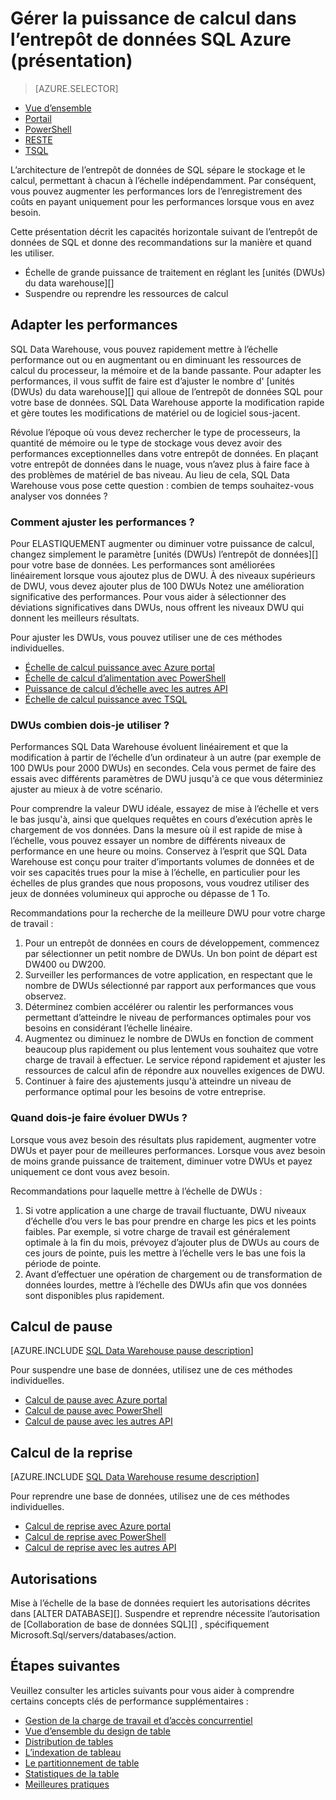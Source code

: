 <properties
   pageTitle="Gérer la puissance de calcul dans l’entrepôt de données SQL Azure (aperçu) | Microsoft Azure"
   description="Échelle de performances des fonctionnalités dans l’entrepôt de données SQL Azure. Évoluer en ajustant la DWUs ou de suspendre et de reprendre des ressources informatiques pour réduire les coûts."
   services="sql-data-warehouse"
   documentationCenter="NA"
   authors="barbkess"
   manager="barbkess"
   editor=""/>

<tags
   ms.service="sql-data-warehouse"
   ms.devlang="NA"
   ms.topic="article"
   ms.tgt_pltfrm="NA"
   ms.workload="data-services"
   ms.date="09/03/2016"
   ms.author="barbkess;sonyama"/>

# <a name="manage-compute-power-in-azure-sql-data-warehouse-overview"></a>Gérer la puissance de calcul dans l’entrepôt de données SQL Azure (présentation)

> [AZURE.SELECTOR]
- [Vue d’ensemble](sql-data-warehouse-manage-compute-overview.md)
- [Portail](sql-data-warehouse-manage-compute-portal.md)
- [PowerShell](sql-data-warehouse-manage-compute-powershell.md)
- [RESTE](sql-data-warehouse-manage-compute-rest-api.md)
- [TSQL](sql-data-warehouse-manage-compute-tsql.md)

L’architecture de l’entrepôt de données de SQL sépare le stockage et le calcul, permettant à chacun à l’échelle indépendamment. Par conséquent, vous pouvez augmenter les performances lors de l’enregistrement des coûts en payant uniquement pour les performances lorsque vous en avez besoin. 

Cette présentation décrit les capacités horizontale suivant de l’entrepôt de données de SQL et donne des recommandations sur la manière et quand les utiliser. 

- Échelle de grande puissance de traitement en réglant les [unités (DWUs) du data warehouse][]
- Suspendre ou reprendre les ressources de calcul

<a name="scale-performance-bk"></a>

## <a name="scale-performance"></a>Adapter les performances

SQL Data Warehouse, vous pouvez rapidement mettre à l’échelle performance out ou en augmentant ou en diminuant les ressources de calcul du processeur, la mémoire et de la bande passante. Pour adapter les performances, il vous suffit de faire est d’ajuster le nombre d' [unités (DWUs) du data warehouse][] qui alloue de l’entrepôt de données SQL pour votre base de données. SQL Data Warehouse apporte la modification rapide et gère toutes les modifications de matériel ou de logiciel sous-jacent.

Révolue l’époque où vous devez rechercher le type de processeurs, la quantité de mémoire ou le type de stockage vous devez avoir des performances exceptionnelles dans votre entrepôt de données. En plaçant votre entrepôt de données dans le nuage, vous n’avez plus à faire face à des problèmes de matériel de bas niveau. Au lieu de cela, SQL Data Warehouse vous pose cette question : combien de temps souhaitez-vous analyser vos données ? 

### <a name="how-do-i-scale-performance"></a>Comment ajuster les performances ?

Pour ELASTIQUEMENT augmenter ou diminuer votre puissance de calcul, changez simplement le paramètre [unités (DWUs) l’entrepôt de données][] pour votre base de données. Les performances sont améliorées linéairement lorsque vous ajoutez plus de DWU.  À des niveaux supérieurs de DWU, vous devez ajouter plus de 100 DWUs Notez une amélioration significative des performances. Pour vous aider à sélectionner des déviations significatives dans DWUs, nous offrent les niveaux DWU qui donnent les meilleurs résultats.
 
Pour ajuster les DWUs, vous pouvez utiliser une de ces méthodes individuelles.

- [Échelle de calcul puissance avec Azure portal][]
- [Échelle de calcul d’alimentation avec PowerShell][]
- [Puissance de calcul d’échelle avec les autres API][]
- [Échelle de calcul puissance avec TSQL][]

### <a name="how-many-dwus-should-i-use"></a>DWUs combien dois-je utiliser ?
 
Performances SQL Data Warehouse évoluent linéairement et que la modification à partir de l’échelle d’un ordinateur à un autre (par exemple de 100 DWUs pour 2000 DWUs) en secondes. Cela vous permet de faire des essais avec différents paramètres de DWU jusqu'à ce que vous déterminiez ajuster au mieux à de votre scénario.

Pour comprendre la valeur DWU idéale, essayez de mise à l’échelle et vers le bas jusqu'à, ainsi que quelques requêtes en cours d’exécution après le chargement de vos données. Dans la mesure où il est rapide de mise à l’échelle, vous pouvez essayer un nombre de différents niveaux de performance en une heure ou moins. Conservez à l’esprit que SQL Data Warehouse est conçu pour traiter d’importants volumes de données et de voir ses capacités trues pour la mise à l’échelle, en particulier pour les échelles de plus grandes que nous proposons, vous voudrez utiliser des jeux de données volumineux qui approche ou dépasse de 1 To.

Recommandations pour la recherche de la meilleure DWU pour votre charge de travail :

1. Pour un entrepôt de données en cours de développement, commencez par sélectionner un petit nombre de DWUs.  Un bon point de départ est DW400 ou DW200.
2. Surveiller les performances de votre application, en respectant que le nombre de DWUs sélectionné par rapport aux performances que vous observez.
3. Déterminez combien accélérer ou ralentir les performances vous permettant d’atteindre le niveau de performances optimales pour vos besoins en considérant l’échelle linéaire.
4. Augmentez ou diminuez le nombre de DWUs en fonction de comment beaucoup plus rapidement ou plus lentement vous souhaitez que votre charge de travail à effectuer. Le service répond rapidement et ajuster les ressources de calcul afin de répondre aux nouvelles exigences de DWU.
5. Continuer à faire des ajustements jusqu'à atteindre un niveau de performance optimal pour les besoins de votre entreprise.

### <a name="when-should-i-scale-dwus"></a>Quand dois-je faire évoluer DWUs ?

Lorsque vous avez besoin des résultats plus rapidement, augmenter votre DWUs et payer pour de meilleures performances.  Lorsque vous avez besoin de moins grande puissance de traitement, diminuer votre DWUs et payez uniquement ce dont vous avez besoin. 

Recommandations pour laquelle mettre à l’échelle de DWUs :

1. Si votre application a une charge de travail fluctuante, DWU niveaux d’échelle d’ou vers le bas pour prendre en charge les pics et les points faibles. Par exemple, si votre charge de travail est généralement optimale à la fin du mois, prévoyez d’ajouter plus de DWUs au cours de ces jours de pointe, puis les mettre à l’échelle vers le bas une fois la période de pointe.
2. Avant d’effectuer une opération de chargement ou de transformation de données lourdes, mettre à l’échelle des DWUs afin que vos données sont disponibles plus rapidement.

<a name="pause-compute-bk"></a>

## <a name="pause-compute"></a>Calcul de pause

[AZURE.INCLUDE [SQL Data Warehouse pause description](../../includes/sql-data-warehouse-pause-description.md)]

Pour suspendre une base de données, utilisez une de ces méthodes individuelles.

- [Calcul de pause avec Azure portal][]
- [Calcul de pause avec PowerShell][]
- [Calcul de pause avec les autres API][]

<a name="resume-compute-bk"></a>

## <a name="resume-compute"></a>Calcul de la reprise

[AZURE.INCLUDE [SQL Data Warehouse resume description](../../includes/sql-data-warehouse-resume-description.md)]

Pour reprendre une base de données, utilisez une de ces méthodes individuelles.

- [Calcul de reprise avec Azure portal][]
- [Calcul de reprise avec PowerShell][]
- [Calcul de reprise avec les autres API][]

## <a name="permissions"></a>Autorisations

Mise à l’échelle de la base de données requiert les autorisations décrites dans [ALTER DATABASE][].  Suspendre et reprendre nécessite l’autorisation de [Collaboration de base de données SQL][] , spécifiquement Microsoft.Sql/servers/databases/action.

<a name="next-steps-bk"></a>

## <a name="next-steps"></a>Étapes suivantes
Veuillez consulter les articles suivants pour vous aider à comprendre certains concepts clés de performance supplémentaires :

- [Gestion de la charge de travail et d’accès concurrentiel][]
- [Vue d’ensemble du design de table][]
- [Distribution de tables][]
- [L’indexation de tableau][]
- [Le partitionnement de table][]
- [Statistiques de la table][]
- [Meilleures pratiques][]

<!--Image reference-->

<!--Article references-->
[unités d’entrepôt de données (DWUs)]: ./sql-data-warehouse-overview-what-is.md#data-warehouse-units

[Échelle de calcul puissance avec Azure portal]: ./sql-data-warehouse-manage-compute-portal.md#scale-compute-bk
[Échelle de calcul d’alimentation avec PowerShell]: ./sql-data-warehouse-manage-compute-powershell.md#scale-compute-bk
[Puissance de calcul d’échelle avec les autres API]: ./sql-data-warehouse-manage-compute-rest-api.md#scale-compute-bk
[Échelle de calcul puissance avec TSQL]: ./sql-data-warehouse-manage-compute-tsql.md#scale-compute-bk

[capacity limits]: ./sql-data-warehouse-service-capacity-limits.md

[Calcul de pause avec Azure portal]:  ./sql-data-warehouse-manage-compute-portal.md#pause-compute-bk
[Calcul de pause avec PowerShell]: ./sql-data-warehouse-manage-compute-powershell.md#pause-compute-bk
[Calcul de pause avec les autres API]: ./sql-data-warehouse-manage-compute-rest-api.md#pause-compute-bk

[Calcul de reprise avec Azure portal]:  ./sql-data-warehouse-manage-compute-portal.md#resume-compute-bk
[Calcul de reprise avec PowerShell]: ./sql-data-warehouse-manage-compute-powershell.md#resume-compute-bk
[Calcul de reprise avec les autres API]: ./sql-data-warehouse-manage-compute-rest-api.md#resume-compute-bk

[Gestion de la charge de travail et d’accès concurrentiel]: ./sql-data-warehouse-develop-concurrency.md
[Vue d’ensemble du design de table]: ./sql-data-warehouse-tables-overview.md
[Distribution de tables]: ./sql-data-warehouse-tables-distribute.md
[L’indexation de tableau]: ./sql-data-warehouse-tables-index.md
[Le partitionnement de table]: ./sql-data-warehouse-tables-partition.md
[Statistiques de la table]: ./sql-data-warehouse-tables-statistics.md
[Meilleures pratiques]: ./sql-data-warehouse-best-practices.md 
[development overview]: ./sql-data-warehouse-overview-develop.md

[Contributor de base de données SQL]: ../active-directory/role-based-access-built-in-roles.md#sql-db-contributor

<!--MSDN references-->
[MODIFIER LA BASE DE DONNÉES]: https://msdn.microsoft.com/library/mt204042.aspx

<!--Other Web references-->
[Azure portal]: http://portal.azure.com/

